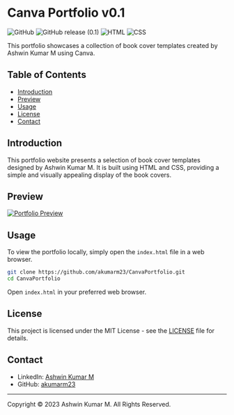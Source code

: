 # Canva Portfolio v0.1

![GitHub](https://img.shields.io/github/license/akumarm23/CanvaPortfolio)
![GitHub release (0.1)](https://img.shields.io/github/v0.1/release/akumarm23/CanvaPortfolio?label=version)
![HTML](https://img.shields.io/badge/HTML-v5.0-orange)
![CSS](https://img.shields.io/badge/CSS-v3.0-blue)

This portfolio showcases a collection of book cover templates created by Ashwin Kumar M using Canva.

## Table of Contents

- [Introduction](#introduction)
- [Preview](#preview)
- [Usage](#usage)
- [License](#license)
- [Contact](#contact)

## Introduction

This portfolio website presents a selection of book cover templates designed by Ashwin Kumar M. It is built using HTML and CSS, providing a simple and visually appealing display of the book covers.

## Preview

[![Portfolio Preview](./path-to-preview-image.png)](https://your-portfolio-link.com)

## Usage

To view the portfolio locally, simply open the `index.html` file in a web browser.

```bash
git clone https://github.com/akumarm23/CanvaPortfolio.git
cd CanvaPortfolio
```

Open `index.html` in your preferred web browser.

## License

This project is licensed under the MIT License - see the [LICENSE](LICENSE) file for details.

## Contact

- LinkedIn: [Ashwin Kumar M](https://www.linkedin.com/in/akumarm2023/)
- GitHub: [akumarm23](https://github.com/akumarm23)

---

Copyright © 2023 Ashwin Kumar M. All Rights Reserved.

